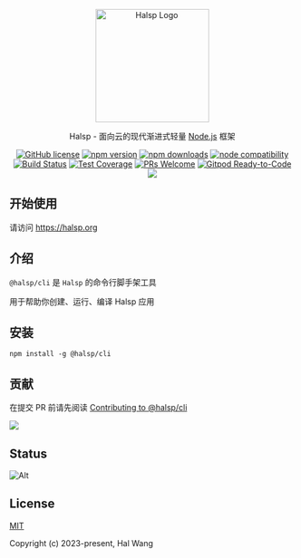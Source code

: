 <p align="center">
  <a href="https://halsp.org/" target="blank"><img src="https://halsp.org/images/logo.png" alt="Halsp Logo" width="200"/></a>
</p>

<p align="center">Halsp - 面向云的现代渐进式轻量 <a href="http://nodejs.org" target="_blank">Node.js</a> 框架</p>
<p align="center">
    <a href="https://github.com/halsp/cli/blob/main/LICENSE" target="_blank"><img src="https://img.shields.io/badge/license-MIT-blue.svg" alt="GitHub license" /></a>
    <a href=""><img src="https://img.shields.io/npm/v/@halsp/cli.svg" alt="npm version"></a>
    <a href=""><img src="https://badgen.net/npm/dt/@halsp/cli" alt="npm downloads"></a>
    <a href="https://nodejs.org/en/about/releases/"><img src="https://img.shields.io/node/v/@halsp/cli.svg" alt="node compatibility"></a>
    <a href="#"><img src="https://github.com/halsp/cli/actions/workflows/test.yml/badge.svg?branch=main" alt="Build Status"></a>
    <a href="https://codecov.io/gh/halsp/cli/branch/main"><img src="https://img.shields.io/codecov/c/github/halsp/cli/main.svg" alt="Test Coverage"></a>
    <a href="https://github.com/halsp/cli/pulls"><img src="https://img.shields.io/badge/PRs-welcome-brightgreen.svg" alt="PRs Welcome"></a>
    <a href="https://gitpod.io/#https://github.com/halsp/cli"><img src="https://img.shields.io/badge/Gitpod-Ready--to--Code-blue?logo=gitpod" alt="Gitpod Ready-to-Code"></a>
    <a href="https://paypal.me/ihalwang" target="_blank"><img src="https://img.shields.io/badge/Donate-PayPal-ff3f59.svg"/></a>
</p>

## 开始使用

请访问 <https://halsp.org>

## 介绍

`@halsp/cli` 是 `Halsp` 的命令行脚手架工具

用于帮助你创建、运行、编译 Halsp 应用

## 安装

```
npm install -g @halsp/cli
```

## 贡献

在提交 PR 前请先阅读 [Contributing to @halsp/cli](https://github.com/halsp/cli/blob/main/CONTRIBUTING.md)

<a href="https://github.com/halsp/cli/graphs/contributors">
  <img src="https://contrib.rocks/image?repo=halsp/cli" />
</a>

## Status

![Alt](https://repobeats.axiom.co/api/embed/d54b564f74872207439e1bcc2c1295f60975d275.svg "Repobeats analytics image")

## License

[MIT](https://opensource.org/licenses/MIT)

Copyright (c) 2023-present, Hal Wang
